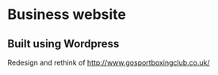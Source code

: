 # Business website
## Built using Wordpress

Redesign and rethink of http://www.gosportboxingclub.co.uk/
